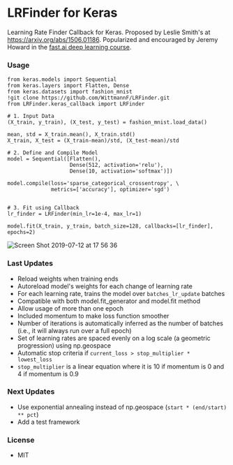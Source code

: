 # LRFinder for Keras
Learning Rate Finder Callback for Keras. Proposed by Leslie Smith's at https://arxiv.org/abs/1506.01186. Popularized and encouraged by Jeremy Howard in the [fast.ai deep learning course](https://course.fast.ai/). 

### Usage
```
from keras.models import Sequential
from keras.layers import Flatten, Dense
from keras.datasets import fashion_mnist
!git clone https://github.com/WittmannF/LRFinder.git
from LRFinder.keras_callback import LRFinder

# 1. Input Data
(X_train, y_train), (X_test, y_test) = fashion_mnist.load_data()

mean, std = X_train.mean(), X_train.std()
X_train, X_test = (X_train-mean)/std, (X_test-mean)/std

# 2. Define and Compile Model
model = Sequential([Flatten(),
                    Dense(512, activation='relu'),
                    Dense(10, activation='softmax')])

model.compile(loss='sparse_categorical_crossentropy', \
              metrics=['accuracy'], optimizer='sgd')


# 3. Fit using Callback
lr_finder = LRFinder(min_lr=1e-4, max_lr=1)

model.fit(X_train, y_train, batch_size=128, callbacks=[lr_finder], epochs=2)
```

![Screen Shot 2019-07-12 at 17 56 36](https://user-images.githubusercontent.com/5733246/61158150-84382100-a4ce-11e9-9d88-99cd43986b0e.png)

### Last Updates
- Reload weights when training ends
- Autoreload model's weights for each change of learning rate
- For each learning rate, trains the model over `batches_lr_update` batches
- Compatible with both model.fit_generator and model.fit method
- Allow usage of more than one epoch
- Included momentum to make loss function smoother
- Number of iterations is automatically inferred as the number of batches (i.e., it will always run over a full epoch)
- Set of learning rates are spaced evenly on a log scale (a geometric progression) using np.geospace
- Automatic stop criteria if `current_loss > stop_multiplier * lowest_loss`
- `stop_multiplier` is a linear equation where it is 10 if momentum is 0 and 4 if momentum is 0.9

### Next Updates
- Use exponential annealing instead of np.geospace (`start * (end/start) ** pct`)
- Add a test framework

### License
- MIT
